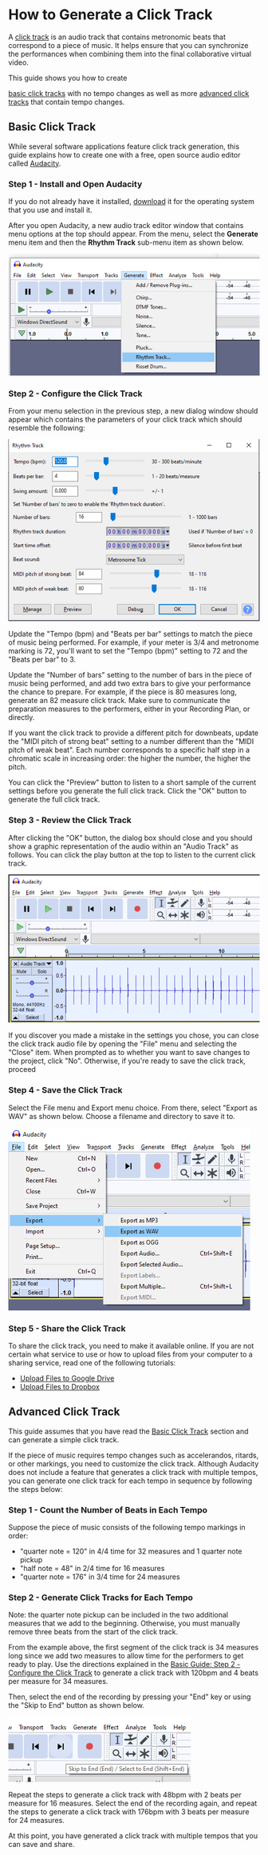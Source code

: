 # How to Generate a Click Track

A [click track](https://en.wikipedia.org/wiki/Click_track) is an audio track that contains
metronomic beats that correspond to a piece of music. It helps ensure that you can
synchronize the performances when combining them into the final collaborative virtual video.

This guide shows you how to create

[basic click tracks](#basic-click-track) with no tempo changes as well as more [advanced click tracks](#advanced-click-track) that contain tempo changes.


## Basic Click Track

While several software applications feature click track generation, this
guide explains how to create one with a free, open source audio editor called [Audacity](https://en.wikipedia.org/wiki/Audacity_(audio_editor)).


### Step 1 - Install and Open Audacity

If you do not already have it installed, [download](https://www.audacityteam.org/download/) it for the operating system
that you use and install it.

After you open Audacity, a new audio track editor window that contains menu options at the top should appear. From the
menu, select the **Generate** menu item and then the **Rhythm Track** sub-menu item as shown below.

![Step 1](https://github.com/violaaas/music/blob/master/guide/screenshots/Audacity_clicktrack_step1.png)

### Step 2 - Configure the Click Track

From your menu selection in the previous step, a new dialog window should appear which contains the parameters of your
click track which should resemble the following:

![Step 2](https://github.com/violaaas/music/blob/master/guide/screenshots/Audacity_clicktrack_step2.png)

Update the "Tempo (bpm) and "Beats per bar" settings to match the piece of music being performed.
For example, if your meter is 3/4 and metronome marking is 72, you'll want to set the "Tempo (bpm)" setting to 72 and the
"Beats per bar" to 3.

Update the "Number of bars" setting to the number of bars in the piece of music being performed, and add two extra
bars to give your performance the chance to prepare.  For example, if the piece is 80 measures long, generate an 82
measure click track. Make sure to communicate the preparation measures to the performers, either in your Recording Plan, or directly.

If you want the click track to provide a different pitch for downbeats, update the "MIDI pitch of strong beat" setting
to a number different than the "MIDI pitch of weak beat". Each number corresponds to a specific half step in a chromatic scale
in increasing order: the higher the number, the higher the pitch.

You can click the "Preview" button to listen to a short sample of the current settings before you generate the full
click track. Click the "OK" button to generate the full click track.

### Step 3 - Review the Click Track

After clicking the "OK" button, the dialog box should close and you should show a graphic representation of the audio
within an "Audio Track" as follows. You can click the play button at the top to listen to the current click track.

![Step 3](https://github.com/violaaas/music/blob/master/guide/screenshots/Audacity_clicktrack_step3.png)

If you discover you made a mistake in the settings you chose, you can close the click track audio file by opening the "File" menu 
and selecting the "Close" item. When prompted as to whether you want to save changes to the project, click "No". Otherwise, 
if you're ready to save the click track, proceed

### Step 4 - Save the Click Track

Select the File menu and Export menu choice. From there, select "Export as WAV" as shown below. Choose a filename and
directory to save it to.

![Step 4](https://github.com/violaaas/music/blob/master/guide/screenshots/Audacity_clicktrack_step4.png)

### Step 5 - Share the Click Track

To share the click track, you need to make it available online. If you are not certain what service to use or how to
upload files from your computer to a sharing service, read one of the following tutorials:

* [Upload Files to Google Drive](https://support.google.com/drive/answer/2424368?co=GENIE.Platform%3DDesktop&hl=en)
* [Upload Files to Dropbox](https://help.dropbox.com/files-folders/share/add-files)


## Advanced Click Track

This guide assumes that you have read the [Basic Click Track](#basic-click-track) section and can generate a simple
click track.

If the piece of music requires tempo changes such as accelerandos, ritards, or other markings, you need to customize the click track. 
Although Audacity does not include a feature that generates a click track with multiple tempos, you can generate one click track
for each tempo in sequence by following the steps below:

### Step 1 - Count the Number of Beats in Each Tempo

Suppose the piece of music consists of the following tempo markings in order:

* "quarter note = 120" in 4/4 time for 32 measures and 1 quarter note pickup
* "half note = 48" in 2/4 time for 16 measures
* "quarter note = 176" in 3/4 time for 24 measures


### Step 2 - Generate Click Tracks for Each Tempo

Note: the quarter note pickup can be included in the two additional measures that we add to the beginning. Otherwise, you must
manually remove three beats from the start of the click track.

From the example above, the first segment of the click track is 34 measures long since we add two measures to allow time for
the performers to get ready to play. Use the directions explained in the [Basic Guide: Step 2 - Configure the Click Track](#step-2---configure-the-click-track) to generate a click track with 120bpm and 4 beats per measure for 34 measures.

Then, select the end of the recording by pressing your "End" key or using the "Skip to End" button as shown below.

![Skip to End Button](https://github.com/violaaas/music/blob/master/guide/screenshots/Audacity_clicktrack_end.png)

Repeat the steps to generate a click track with 48bpm with 2 beats per measure for 16 measures. Select the end of the recording
again, and repeat the steps to generate a click track with  176bpm with 3 beats per measure for 24 measures.

At this point, you have generated a click track with multiple tempos that you can save and share.